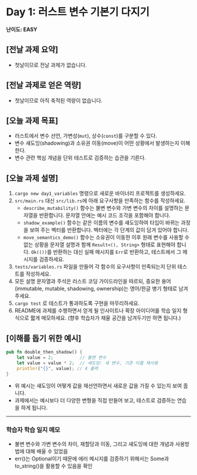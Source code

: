 # Day 1: 러스트 변수 기본기 다지기

**난이도: EASY**

## [전날 과제 요약]
- 첫날이므로 전날 과제가 없습니다.

## [전날 과제로 얻은 역량]
- 첫날이므로 아직 축적된 역량이 없습니다.

## [오늘 과제 목표]
- 러스트에서 변수 선언, 가변성(`mut`), 상수(`const`)를 구분할 수 있다.
- 변수 섀도잉(shadowing)과 소유권 이동(move)이 어떤 상황에서 발생하는지 이해한다.
- 변수 관련 핵심 개념을 단위 테스트로 검증하는 습관을 기른다.

## [오늘 과제 설명]
1. `cargo new day1_variables` 명령으로 새로운 바이너리 프로젝트를 생성하세요.
2. `src/main.rs` 대신 `src/lib.rs`에 아래 요구사항을 만족하는 함수를 작성하세요.
   - `describe_mutability()` 함수는 불변 변수와 가변 변수의 차이를 설명하는 문자열을 반환합니다. 문자열 안에는 예시 코드 조각을 포함해야 합니다.
   - `shadow_example()` 함수는 같은 이름의 변수를 섀도잉하여 타입이 바뀌는 과정을 보여 주는 벡터를 반환합니다. 벡터에는 각 단계의 값이 담겨 있어야 합니다.
   - `move_semantics_demo()` 함수는 소유권이 이동한 이후 원래 변수를 사용할 수 없는 상황을 문자열 설명과 함께 `Result<(), String>` 형태로 표현해야 합니다. `Ok(())`를 반환하는 대신 실패 메시지를 `Err`로 반환하고, 테스트에서 그 메시지를 검증하세요.
3. `tests/variables.rs` 파일을 만들어 각 함수의 요구사항이 만족되는지 단위 테스트를 작성하세요.
4. 모든 설명 문자열과 주석은 러스트 코딩 가이드라인을 따르되, 중요한 용어(immutable, mutable, shadowing, ownership)는 영어/한글 병기 형태로 남겨 주세요.
5. `cargo test` 로 테스트가 통과하도록 구현을 마무리하세요.
6. README에 과제를 수행하면서 얻게 될 인사이트나 확장 아이디어를 학습 일지 형식으로 짧게 메모하세요. (향후 학습자가 채울 공간을 남겨두기만 하면 됩니다.)

## [이해를 돕기 위한 예시]
```rust
pub fn double_then_shadow() {
    let value = 2;          // 불변 변수
    let value = value * 2;  // 섀도잉: 새 변수, 기존 이름 재사용
    println!("{}", value); // 4 출력
}
```
- 위 예시는 섀도잉이 어떻게 값을 재선언하면서 새로운 값을 가질 수 있는지 보여 줍니다.
- 과제에서는 예시보다 더 다양한 변형을 직접 만들어 보고, 테스트로 검증하는 연습을 하게 됩니다.

---

### 학습자 학습 일지 메모
- 불변 변수와 가변 변수의 차이, 재할당과 이동, 그리고 섀도잉에 대한 개념과 사용방법에 대해 배울 수 있었음
- err()는 Optional이기 때문에 에러 메시지를 검증하기 위해서는 Some과 to_string()을 활용할 수 있음을 확인 